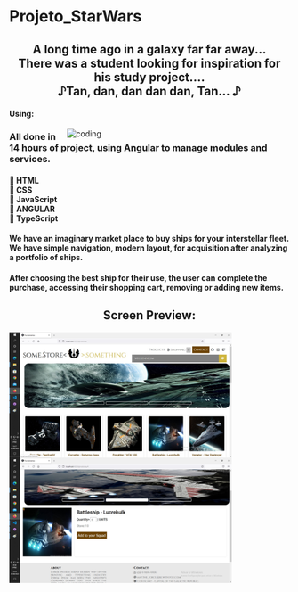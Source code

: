 # Projeto_StarWars
<h2 align="center" >
A long time ago in a galaxy far far away...<br>
There was a student looking for inspiration for his study project....<br>
 ♪Tan, dan, dan dan dan, Tan... ♪
</h2>
<h4>
Using:
</h4>
</h4>
<img align="right" alt="coding" width="400" src="https://49.media.tumblr.com/cd59b47fa25fe14552820593c2fefad2/tumblr_nnwh6sKG9n1rlapeio1_500.gif">
<h4>
<h3>All done in 14 hours of project, using Angular to manage modules and services.</h3>
<h4>
🥇 HTML </br>
🥈 CSS  </br>
🥉 JavaScript </br>
🥇 ANGULAR </br>
🥈 TypeScript </BR>
</h4>

<h4>
We have an imaginary market place to buy ships for your interstellar fleet. We have simple navigation, modern layout, 
for acquisition after analyzing a portfolio of ships.
</h4>
<h4>
After choosing the best ship for their use, the user can complete the purchase, accessing their shopping cart, removing or adding new items.
</h4> 
<h2 align="center" > Screen Preview: </h2>
<img  align="left" alt="coding" width="400" src="https://raw.githubusercontent.com/VictorSbrissa/Projeto_StarWars/main/Tela1.jpg" />
<img   align="rigth" alt="coding" width="400" src="https://raw.githubusercontent.com/VictorSbrissa/Projeto_StarWars/main/Tela2.jpg" />
